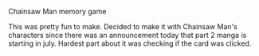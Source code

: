 Chainsaw Man memory game

This was pretty fun to make. Decided to make it with Chainsaw Man's characters since there was an announcement today that part 2 manga is starting in july. Hardest part about it was checking if the card was clicked.
